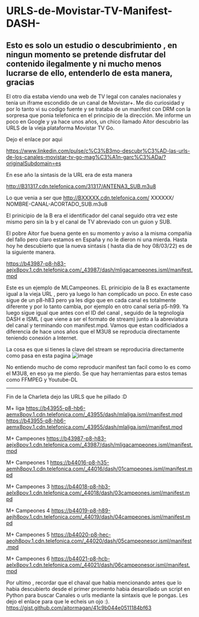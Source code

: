 # URLS-de-Movistar-TV-Manifest-DASH-

<H2>Esto es solo un estudio o descubrimiento , en ningun momento se pretende disfrutar del contenido ilegalmente y ni mucho menos lucrarse de ello, entenderlo de esta manera, gracias</H2>


El otro dia estaba viendo una web de TV legal con canales nacionales y tenia un iframe escondido de un canal de Movistar+. Me dio curiosidad y por lo tanto vi su codigo fuente y se trataba de un manifest con DRM con la sorpresa que ponia telefonica en el principio de la dirección. Me informe un poco en Google y ya hace unos años, un chico llamado Aitor descubrio las URLS de la vieja plataforma Movistar TV Go.

Dejo el enlace por aqui

https://www.linkedin.com/pulse/c%C3%B3mo-descubr%C3%AD-las-urls-de-los-canales-movistar-tv-go-mag%C3%A1n-garc%C3%ADa/?originalSubdomain=es

En ese año la sintasis de la URL era de esta manera

http://B31317.cdn.telefonica.com/31317/ANTENA3_SUB.m3u8 

Lo que venia a ser que 
http://BXXXXX.cdn.telefonica.com/ XXXXXX/ NOMBRE-CANAL-ACORTADO_SUB.m3u8

El prinicipio de la B era el identificador del canal seguido otra vez este mismo pero sin la b y el canal de TV abreviado con un guion y SUB.

El pobre Aitor fue buena gente en su momento y aviso a la misma compañia del fallo pero claro estamos en España y no le dieron ni una mierda.
Hasta hoy he descubierto que la nueva sintasis ( hasta dia de hoy 08/03/22) es de la siguiente manera. 

https://b43987-p8-h83-aejx8pov.1.cdn.telefonica.com/_43987/dash/mligacampeones.isml/manifest.mpd





Este es un ejemplo de MLCampeones. EL prinicipio de la B es exactamente igual a la vieja URL , pero ya luego lo han complicado un poco. En este caso sigue de un p8-h83 pero ya les digo que en cada canal es totalmente diferente y por lo tanto cambia, por ejemplo en otro canal seria p5-h99. Ya luego sigue igual que antes con el ID del canal , seguido de la tegnologia DASH e ISML ( que viene a ser el formato de stream) junto a la abreviatura del canal y terminando con manifest.mpd. Vamos que estan codificiados a diferencia de hace unos años que el M3U8 se reproducia directamente teniendo conexión a Internet.

La cosa es que si tienes la clave del stream se reproduciria directamente como pasa en esta pagina 
![image](https://user-images.githubusercontent.com/17550010/157147582-ce4410f1-ef85-47dc-8c6e-03931a7e58b8.png)





No entiendo mucho de como reproducir manifest tan facil como lo es como el M3U8, en eso ya me pierdo. Se que hay herramientas para estos temas como FFMPEG y Youtube-DL


____________________________________________________________________________________________________________________________________________________
Fin de la Charleta dejo las URLS que he pillado :D


M+ liga
https://b43955-p8-hb6-aemx8pov.1.cdn.telefonica.com/_43955/dash/mlaliga.isml/manifest.mpd
https://b43955-p8-hb6-aemx8pov.1.cdn.telefonica.com/_43955/dash/mlaliga.isml/manifest.mpd



M+ Campeones
https://b43987-p8-h83-aejx8pov.1.cdn.telefonica.com/_43987/dash/mligacampeones.isml/manifest.mpd


M+ Campeones 1
https://b44016-p8-h35-aemh8pov.1.cdn.telefonica.com/_44016/dash/01campeones.isml/manifest.mpd


M+ Campeones 3
https://b44018-p8-hb3-aelx8pov.1.cdn.telefonica.com/_44018/dash/03campeones.isml/manifest.mpd


M+ Campeones 4
https://b44019-p8-h89-aejh8pov.1.cdn.telefonica.com/_44019/dash/04campeones.isml/manifest.mpd


M+ Campeones 5
https://b44020-p8-hec-aeoh8pov.1.cdn.telefonica.com/_44020/dash/05campeonesor.isml/manifest.mpd


M+ Campeones 6
https://b44021-p8-hcb-aelx8pov.1.cdn.telefonica.com/_44021/dash/06campeonesor.isml/manifest.mpd







Por ultimo , recordar que el chaval que habia mencionando antes que lo habia descubierto desde el primer promento habia desarollado un script en Python para buscar Canales o urls mediante la sintaxis que le pongas. Les dejo el enlace para que le echeis un ojo :). 
https://gist.github.com/aitormagan/41c9b044e0511184bf63






